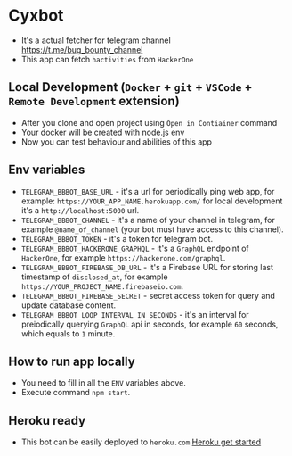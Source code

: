 # Cyxbot
* It's a actual fetcher for telegram channel https://t.me/bug_bounty_channel
* This app can fetch `hactivities` from `HackerOne`

## Local Development (`Docker` + `git` + `VSCode` + `Remote Development` extension)
* After you clone and open project using `Open in Contiainer` command
* Your docker will be created with node.js env
* Now you can test behaviour and abilities of this app

## Env variables
* `TELEGRAM_BBBOT_BASE_URL` - it's a url for periodically ping web app, for example: `https://YOUR_APP_NAME.herokuapp.com/` for local development it's a `http://localhost:5000` url.
* `TELEGRAM_BBBOT_CHANNEL` - it's a name of your channel in telegram, for example `@name_of_channel` (your bot must have access to this channel).
* `TELEGRAM_BBBOT_TOKEN` - it's a token for telegram bot.
* `TELEGRAM_BBBOT_HACKERONE_GRAPHQL` - it's a `GraphQL` endpoint of `HackerOne`, for example `https://hackerone.com/graphql`.
* `TELEGRAM_BBBOT_FIREBASE_DB_URL` - it's a Firebase URL for storing last timestamp of `disclosed_at`, for example `https://YOUR_PROJECT_NAME.firebaseio.com`.
* `TELEGRAM_BBBOT_FIREBASE_SECRET` - secret access token for query and update database content.
* `TELEGRAM_BBBOT_LOOP_INTERVAL_IN_SECONDS` - it's an interval for preiodically querying `GraphQL` api in seconds, for  example `60` seconds, which equals to `1` minute.

## How to run app locally
* You need to fill in all the `ENV` variables above.
* Execute command `npm start`.

## Heroku ready
* This bot can be easily deployed to `heroku.com` [Heroku get started](docs/heroku_get_started.md)